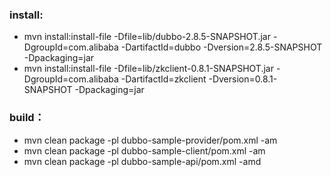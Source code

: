 ### install:
- mvn install:install-file  -Dfile=lib/dubbo-2.8.5-SNAPSHOT.jar  -DgroupId=com.alibaba  -DartifactId=dubbo -Dversion=2.8.5-SNAPSHOT -Dpackaging=jar
- mvn install:install-file  -Dfile=lib/zkclient-0.8.1-SNAPSHOT.jar  -DgroupId=com.alibaba  -DartifactId=zkclient -Dversion=0.8.1-SNAPSHOT -Dpackaging=jar

### build：
- mvn clean package -pl dubbo-sample-provider/pom.xml -am
- mvn clean package -pl dubbo-sample-client/pom.xml -am
- mvn clean package -pl dubbo-sample-api/pom.xml -amd
